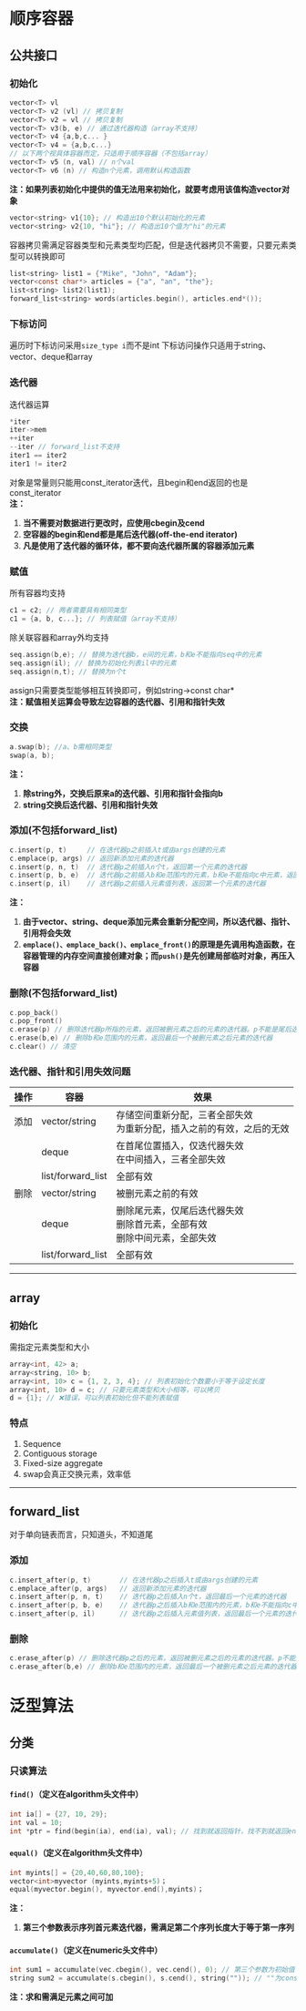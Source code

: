 # 顺序容器
## 公共接口
### 初始化
```C
vector<T> vl
vector<T> v2 (vl) // 拷贝复制
vector<T> v2 = vl // 拷贝复制
vector<T> v3(b, e) // 通过迭代器构造（array不支持）
vector<T> v4 {a,b,c... }
vector<T> v4 = {a,b,c...}
// 以下两个视具体容器而定，只适用于顺序容器（不包括array）
vector<T> v5 (n, val) // n个val
vector<T> v6 (n) // 构造n个元素，调用默认构造函数
```
**注：如果列表初始化中提供的值无法用来初始化，就要考虑用该值构造vector对象**
```C
vector<string> v1{10}; // 构造出10个默认初始化的元素
vector<string> v2{10, "hi"}; // 构造出10个值为"hi"的元素
```
容器拷贝需满足容器类型和元素类型均匹配，但是迭代器拷贝不需要，只要元素类型可以转换即可
```C
list<string> list1 = {"Mike", "John", "Adam"};
vector<const char*> articles = {"a", "an", "the"};
list<string> list2(list1);
forward_list<string> words(articles.begin(), articles.end*());
```
### 下标访问
遍历时下标访问采用`size_type i`而不是int
下标访问操作只适用于string、vector、deque和array
### 迭代器
迭代器运算
```C
*iter
iter->mem
++iter
--iter // forward_list不支持
iter1 == iter2
iter1 != iter2
```
对象是常量则只能用const_iterator迭代，且begin和end返回的也是const_iterator  
**注：**
1. **当不需要对数据进行更改时，应使用cbegin及cend**
2. **空容器的begin和end都是尾后迭代器(off-the-end iterator)**
3. **凡是使用了迭代器的循环体，都不要向迭代器所属的容器添加元素**
### 赋值
所有容器均支持
```C
c1 = c2; // 两者需要具有相同类型
c1 = {a, b, c...}; // 列表赋值（array不支持）
```
除关联容器和array外均支持
```C
seq.assign(b,e); // 替换为迭代器b，e间的元素，b和e不能指向seq中的元素
seq.assign(il); // 替换为初始化列表il中的元素
seq.assign(n,t); // 替换为n个t
```
assign只需要类型能够相互转换即可，例如string->const char*  
**注：赋值相关运算会导致左边容器的迭代器、引用和指针失效**
### 交换
```C
a.swap(b); //a、b需相同类型
swap(a, b);
```
**注：**
1. **除string外，交换后原来a的迭代器、引用和指针会指向b**
2. **string交换后迭代器、引用和指针失效**
### 添加(不包括forward_list)
```C
c.insert(p, t) 	   // 在迭代器p之前插入t或由args创建的元素
c.emplace(p, args) // 返回新添加元素的迭代器
c.insert(p, n, t)  // 迭代器p之前插入n个t，返回第一个元素的迭代器
c.insert(p, b, e)  // 迭代器p之前插入b和e范围内的元素，b和e不能指向c中元素，返回第一个元素的迭代器
c.insert(p, il)	   // 迭代器p之前插入元素值列表，返回第一个元素的迭代器
```
**注：**
1. **由于vector、string、deque添加元素会重新分配空间，所以迭代器、指针、引用将会失效**  
2. **`emplace()、emplace_back()、emplace_front()`的原理是先调用构造函数，在容器管理的内存空间直接创建对象；而`push()`是先创建局部临时对象，再压入容器**
### 删除(不包括forward_list)
```C
c.pop_back()
c.pop_front()
c.erase(p) // 删除迭代器p所指的元素，返回被删元素之后的元素的迭代器。p不能是尾后迭代器
c.erase(b,e) // 删除b和e范围内的元素，返回最后一个被删元素之后元素的迭代器
c.clear() // 清空
```
### 迭代器、指针和引用失效问题
|操作|容器|效果|
|-|-|-|
|添加|vector/string|存储空间重新分配，三者全部失效<br>为重新分配，插入之前的有效，之后的无效|
||deque|在首尾位置插入，仅迭代器失效<br>在中间插入，三者全部失效|
||list/forward_list|全部有效|
|删除|vector/string|被删元素之前的有效|
||deque|删除尾元素，仅尾后迭代器失效<br>删除首元素，全部有效<br>删除中间元素，全部失效|
||list/forward_list|全部有效|

---
## array
### 初始化
需指定元素类型和大小
```C
array<int, 42> a;
array<string, 10> b;
array<int, 10> c = {1, 2, 3, 4}; // 列表初始化个数要小于等于设定长度
array<int, 10> d = c; // 只要元素类型和大小相等，可以拷贝
d = {1}; // ❌错误，可以列表初始化但不能列表赋值
```
### 特点
1. Sequence
2. Contiguous storage
3. Fixed-size aggregate
4. swap会真正交换元素，效率低

---
## forward_list
对于单向链表而言，只知道头，不知道尾
### 添加
```C
c.insert_after(p, t) 	   // 在迭代器p之后插入t或由args创建的元素
c.emplace_after(p, args)   // 返回新添加元素的迭代器
c.insert_after(p, n, t)    // 迭代器p之后插入n个t，返回最后一个元素的迭代器
c.insert_after(p, b, e)    // 迭代器p之后插入b和e范围内的元素，b和e不能指向c中元素，返回最后一个元素的迭代器
c.insert_after(p, il)	   // 迭代器p之后插入元素值列表，返回最后一个元素的迭代器
```
### 删除
```C
c.erase_after(p) // 删除迭代器p之后的元素，返回被删元素之后的元素的迭代器。p不能是尾后迭代器
c.erase_after(b,e) // 删除b和e范围内的元素，返回最后一个被删元素之后元素的迭代器
```
# 泛型算法
## 分类
### 只读算法
#### `find()`（定义在algorithm头文件中）
```C
int ia[] = {27, 10, 29};
int val = 10;
int *ptr = find(begin(ia), end(ia), val); // 找到就返回指针，找不到就返回end(ia)
```
#### `equal()`（定义在algorithm头文件中）
```C
int myints[] = {20,40,60,80,100};
vector<int>myvector (myints,myints+5)；
equal(myvector.begin(), myvector.end(),myints)；
```
**注：**
1. **第三个参数表示序列首元素迭代器，需满足第二个序列长度大于等于第一序列**
#### `accumulate()`（定义在numeric头文件中）
```C
int sum1 = accumulate(vec.cbegin(), vec.cend(), 0); // 第三个参数为初始值
string sum2 = accumulate(s.cbegin(), s.cend(), string("")); // ""为const char*类型，不可加，需要构造string
```
**注：求和需满足元素之间可加**